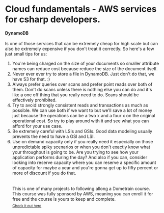 # Cloud fundamentals - AWS services for csharp developers.

**DynamoDB**
\
\
Is one of those services that can be extremely cheap for high scale but can also be
extremely expensive if you don't treat it correctly. So here's a few just small tips for us:

1. You're being charged on the size of your documents so smaller attribute names can reduce cost 
because reduce the size of the document itself.
2. Never ever ever try to store a file in DynamoDB. Just don't do that, we have S3 for that. :)
3. Always prefer queries over scans and prefer point reads over both of them. Don't do scans unless 
there is nothing else you can do and it's like a one off thing that you really need to do. Scans 
should be effectively prohibited.
4. Try to avoid strongly consistent reads and transactions as much as possible. We can use both 
if we want to but we'll save a lot of money just because the operations can be a two x and a four x 
on the original operational cost. So try to play around with it and see what you can afford for your
use case.
5. Be extremely careful with LSIs and GSIs. Good data modeling usually prevents the need to have a GSI 
and LSI. 
6. Use on demand capacity only if you really need it especially on those unpredictable spiky scenarios
or when you don't exactly know what your throughput is going to be. Are you trying to see how your application
performs during the day? And also if you can, consider looking into reserve capacity where you can reserve
a specific amount of capacity for maybe a year and you're gonna get up to fifty percent or more of discount
if you do that.
\
\
\
This is one of many projects to following allong a Dometrain course. 
This course was fully sponsord by AWS, meaning you can enroll it for free and the course is yours to keep and complete.
\
<sub>[Check it out here](https://dometrain.com/course/cloud-fundamentals-aws-services-for-c-developers)</sub>
